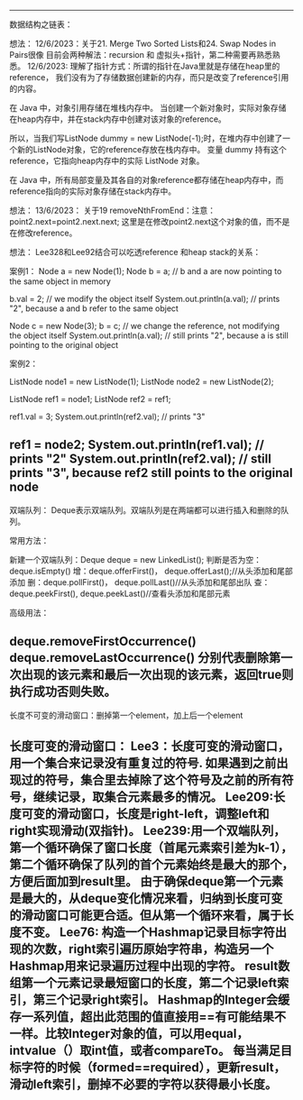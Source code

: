 ------------------------------------------------------------------
数据结构之链表：

想法：
12/6/2023：关于21. Merge Two Sorted Lists和24. Swap Nodes in Pairs很像
目前会两种解法：recursion 和 虚拟头+指针，第二种需要再熟悉熟悉。
12/6/2023:
理解了指针方式：所谓的指针在Java里就是存储在heap里的reference，
我们没有为了存储数据创建新的内存，而只是改变了reference引用的内容。

在 Java 中，对象引用存储在堆栈内存中。 当创建一个新对象时，实际对象存储在heap内存中，并在stack内存中创建对该对象的reference。

所以，当我们写ListNode dummy = new ListNode(-1);时，在堆内存中创建了一个新的ListNode对象，它的reference存放在栈内存中。
变量 dummy 持有这个reference，它指向heap内存中的实际 ListNode 对象。

在 Java 中，所有局部变量及其各自的对象reference都存储在heap内存中，而reference指向的实际对象存储在stack内存中。

想法：
13/6/2023：
关于19 removeNthFromEnd：注意：point2.next=point2.next.next;
这里是在修改point2.next这个对象的值，而不是在修改reference。

想法：
Lee328和Lee92结合可以吃透reference 和heap stack的关系：

案例1：
Node a = new Node(1);
Node b = a;  // b and a are now pointing to the same object in memory

b.val = 2;   // we modify the object itself
System.out.println(a.val); // prints "2", because a and b refer to the same object

Node c = new Node(3);
b = c;       // we change the reference, not modifying the object itself
System.out.println(a.val); // still prints "2", because a is still pointing to the original object

案例2：

ListNode node1 = new ListNode(1);
ListNode node2 = new ListNode(2);

ListNode ref1 = node1;
ListNode ref2 = ref1;

ref1.val = 3;
System.out.println(ref2.val);  // prints "3"

ref1 = node2;
System.out.println(ref1.val);  // prints "2"
System.out.println(ref2.val);  // still prints "3", because ref2 still points to the original node
-----------------------------------------------------------------
双端队列：
Deque表示双端队列。双端队列是在两端都可以进行插入和删除的队列。

常用方法：

新建一个双端队列：Deque<Character> deque = new LinkedList<Character>();
判断是否为空： deque.isEmpty()
增：deque.offerFirst()， deque.offerLast();//从头添加和尾部添加
删：deque.pollFirst()， deque.pollLast()//从头添加和尾部出队
查：deque.peekFirst(), deque.peekLast()//查看头添加和尾部元素

高级用法：

deque.removeFirstOccurrence()
deque.removeLastOccurrence()
分别代表删除第一次出现的该元素和最后一次出现的该元素，返回true则执行成功否则失败。
-----------------------------------------------------------------
长度不可变的滑动窗口：删掉第一个element，加上后一个element

长度可变的滑动窗口：
Lee3：长度可变的滑动窗口，用一个集合来记录没有重复过的符号.
如果遇到之前出现过的符号，集合里去掉除了这个符号及之前的所有符号，继续记录，取集合元素最多的情况。
Lee209:长度可变的滑动窗口，长度是right-left，调整left和right实现滑动(双指针)。
Lee239:用一个双端队列，第一个循环确保了窗口长度（首尾元素索引差为k-1），第二个循环确保了队列的首个元素始终是最大的那个，方便后面加到result里。
由于确保deque第一个元素是最大的，从deque变化情况来看，归纳到长度可变的滑动窗口可能更合适。但从第一个循环来看，属于长度不变。
Lee76:
构造一个Hashmap记录目标字符出现的次数，right索引遍历原始字符串，构造另一个Hashmap用来记录遍历过程中出现的字符。
result数组第一个元素记录最短窗口的长度，第二个记录left索引，第三个记录right索引。
Hashmap的Integer会缓存一系列值，超出此范围的值直接用==有可能结果不一样。比较Integer对象的值，可以用equal，intvalue（）取int值，或者compareTo。
每当满足目标字符的时候（formed==required），更新result，滑动left索引，删掉不必要的字符以获得最小长度。
-----------------------------------------------------------------
